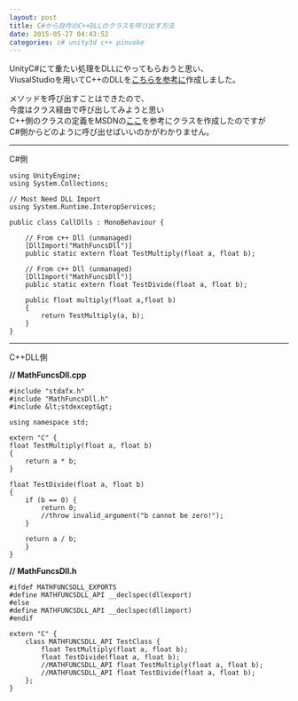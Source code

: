 ```yaml
---
layout: post
title: C#から自作のC++DLLのクラスを呼び出す方法
date: 2015-05-27 04:43:52
categories: c# unity3d c++ pinvoke
---
```

<p>UnityC#にて重たい処理をDLLにやってもらおうと思い、<br>
ViusalStudioを用いてC++のDLLを<a href="http://ericeastwood.com/blog/17/unity-and-dlls-c-managed-and-c-unmanaged" rel="nofollow">こちらを参考に</a>作成しました。</p>

<p>メソッドを呼び出すことはできたので、<br>
今度はクラス経由で呼び出してみようと思い<br>
C++側のクラスの定義をMSDNの<a href="https://msdn.microsoft.com/ja-jp/library/81h27t8c.aspx" rel="nofollow">ここ</a>を参考にクラスを作成したのですが<br>
C#側からどのように呼び出せばいいのかがわかりません。</p>

<hr>

<p>C#側</p>

```
using UnityEngine;
using System.Collections;

// Must Need DLL Import 
using System.Runtime.InteropServices;

public class CallDlls : MonoBehaviour {

    // From c++ Dll (unmanaged)
    [DllImport("MathFuncsDll")]
    public static extern float TestMultiply(float a, float b);

    // From c++ Dll (unmanaged)
    [DllImport("MathFuncsDll")]
    public static extern float TestDivide(float a, float b);

    public float multiply(float a,float b)
    {
        return TestMultiply(a, b);
    }
}
```

<hr>

<p>C++DLL側</p>

<p><strong>// MathFuncsDll.cpp</strong></p>

```
#include "stdafx.h"
#include "MathFuncsDll.h"
#include &lt;stdexcept&gt;

using namespace std;

extern "C" {
float TestMultiply(float a, float b)
{
    return a * b;
}

float TestDivide(float a, float b)
{
    if (b == 0) {
        return 0;
        //throw invalid_argument("b cannot be zero!");
    }

    return a / b;
    }
}
```

<p><strong>// MathFuncsDll.h</strong></p>

```
#ifdef MATHFUNCSDLL_EXPORTS
#define MATHFUNCSDLL_API __declspec(dllexport) 
#else
#define MATHFUNCSDLL_API __declspec(dllimport) 
#endif

extern "C" {
    class MATHFUNCSDLL_API TestClass {
        float TestMultiply(float a, float b);
        float TestDivide(float a, float b);
        //MATHFUNCSDLL_API float TestMultiply(float a, float b);
        //MATHFUNCSDLL_API float TestDivide(float a, float b);
    };
}
```
